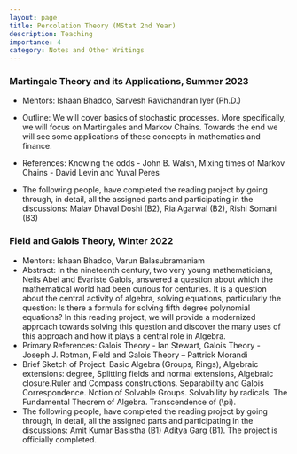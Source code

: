 ```yaml
---
layout: page
title: Percolation Theory (MStat 2nd Year)
description: Teaching
importance: 4
category: Notes and Other Writings
---
```

### Martingale Theory and its Applications, Summer 2023
- Mentors: Ishaan Bhadoo, Sarvesh Ravichandran Iyer (Ph.D.) 
- Outline: 
     We will cover basics of stochastic processes. More specifically, we will focus on Martingales and Markov Chains. Towards the end we will see some applications of these concepts in mathematics and finance.

- References:  Knowing the odds - John B. Walsh, Mixing times of Markov Chains - David Levin and Yuval Peres 
- The following people, have completed the reading project by going through, in detail, all the assigned parts and participating in the discussions: Malav Dhaval Doshi (B2), Ria Agarwal (B2), Rishi Somani (B3)

### Field and Galois Theory, Winter 2022
- Mentors: Ishaan Bhadoo, Varun Balasubramaniam
- Abstract: 
  In the nineteenth century, two very young mathematicians, Neils Abel and Evariste Galois, answered a question about which the mathematical world had been curious for centuries. It is a question about the central activity of algebra, solving equations, particularly the question: Is there a formula for solving fifth degree polynomial equations? In this reading project, we will provide a modernized approach towards solving this question and discover the many uses of this approach and how it plays a central role in Algebra. 
- Primary References: Galois Theory -  Ian Stewart, Galois Theory - Joseph J. Rotman, Field and Galois Theory – Pattrick Morandi
- Brief Sketch of Project: Basic Algebra (Groups, Rings), Algebraic extensions: degree, Splitting fields and normal extensions, Algebraic closure.Ruler and Compass constructions. Separability and Galois Correspondence. Notion of Solvable Groups. Solvability by radicals. The Fundamental Theorem of Algebra. Transcendence of \(\pi\). 
- The following people, have completed the reading project by going through, in detail, all the assigned parts and participating in the discussions: Amit Kumar Basistha (B1) Aditya Garg (B1). The project is officially completed.


